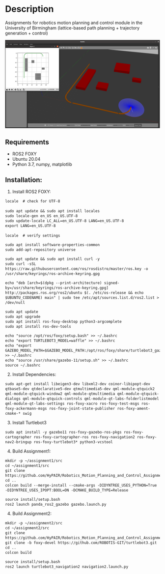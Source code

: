 # Description
Assignments for robotics motion planning and control module in the University of Birmingham (lattice-based path planning + trajectory generation + control) 

![exp](https://github.com/HyPAIR/Robotics_Motion_Planning_and_Control_Assignment2/blob/main/assignment2.png)

## Requirements
 - ROS2 FOXY
 - Ubuntu 20.04
 - Python 3.7, numpy, matplotlib

## Installation:
1. Install ROS2 FOXY:

```shell
locale  # check for UTF-8

sudo apt update && sudo apt install locales
sudo locale-gen en_US en_US.UTF-8
sudo update-locale LC_ALL=en_US.UTF-8 LANG=en_US.UTF-8
export LANG=en_US.UTF-8

locale  # verify settings
```

```shell
sudo apt install software-properties-common
sudo add-apt-repository universe
```

```shell
sudo apt update && sudo apt install curl -y
sudo curl -sSL https://raw.githubusercontent.com/ros/rosdistro/master/ros.key -o /usr/share/keyrings/ros-archive-keyring.gpg
```

```shell
echo "deb [arch=$(dpkg --print-architecture) signed-by=/usr/share/keyrings/ros-archive-keyring.gpg] http://packages.ros.org/ros2/ubuntu $(. /etc/os-release && echo $UBUNTU_CODENAME) main" | sudo tee /etc/apt/sources.list.d/ros2.list > /dev/null
```

```shell
sudo apt update
sudo apt upgrade
sudo apt install ros-foxy-desktop python3-argcomplete
sudo apt install ros-dev-tools
```

```shell
echo "source /opt/ros/foxy/setup.bash" >> ~/.bashrc
echo "export TURTLEBOT3_MODEL=waffle" >> ~/.bashrc
echo "export GAZEBO_MODEL_PATH=$GAZEBO_MODEL_PATH:/opt/ros/foxy/share/turtlebot3_gazebo/models" >> ~/.bashrc
echo "source /usr/share/gazebo-11/setup.sh" >> ~/.bashrc
source ~/.bashrc
```

2. Install Dependencies:
```shell
sudo apt-get install libeigen3-dev libxml2-dev coinor-libipopt-dev qtbase5-dev qtdeclarative5-dev qtmultimedia5-dev qml-module-qtquick2 qml-module-qtquick-window2 qml-module-qtmultimedia qml-module-qtquick-dialogs qml-module-qtquick-controls qml-module-qt-labs-folderlistmodel qml-module-qt-labs-settings ros-foxy-xacro ros-foxy-test-msgs ros-foxy-ackermann-msgs ros-foxy-joint-state-publisher ros-foxy-ament-cmake-* swig
```

3. Install Turtlebot3
```shell
sudo apt install -y gazebo11 ros-foxy-gazebo-ros-pkgs ros-foxy-cartographer ros-foxy-cartographer-ros ros-foxy-navigation2 ros-foxy-nav2-bringup ros-foxy-turtlebot3* python3-vcstool
```

4. Build Assignment1:
```shell
mkdir -p ~/assignment1/src
cd ~/assignment1/src
git clone https://github.com/HyPAIR/Robotics_Motion_Planning_and_Control_Assignment1.git
cd ..
colcon build --merge-install --cmake-args -DIDYNTREE_USES_PYTHON=True -DIDYNTREE_USES_IPOPT:BOOL=ON -DCMAKE_BUILD_TYPE=Release
```

```shell
source install/setup.bash
ros2 launch panda_ros2_gazebo gazebo.launch.py
```

4. Build Assignment2:
```shell
mkdir -p ~/assignment2/src
cd ~/assignment2/src
git clone https://github.com/HyPAIR/Robotics_Motion_Planning_and_Control_Assignment2.git
git clone -b foxy-devel https://github.com/ROBOTIS-GIT/turtlebot3.git
cd ..
colcon build
```

```shell
source install/setup.bash
ros2 launch turtlebot3_navigation2 navigation2.launch.py 
```
